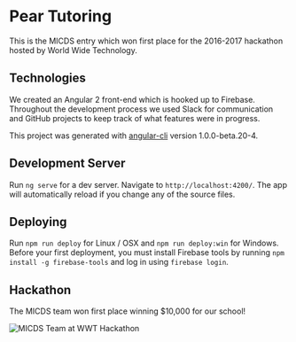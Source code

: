 # Pear Tutoring

This is the MICDS entry which won first place for the 2016-2017 hackathon hosted by World Wide Technology.

## Technologies

We created an Angular 2 front-end which is hooked up to Firebase. Throughout the development process we used Slack for communication and GitHub projects to keep track of what features were in progress.

This project was generated with [angular-cli](https://github.com/angular/angular-cli) version 1.0.0-beta.20-4.

## Development Server

Run `ng serve` for a dev server. Navigate to `http://localhost:4200/`. The app will automatically reload if you change any of the source files.

## Deploying

Run `npm run deploy` for Linux / OSX and `npm run deploy:win` for Windows. Before your first deployment, you must install Firebase tools by running `npm install -g firebase-tools` and log in using `firebase login`.

## Hackathon

The MICDS team won first place winning $10,000 for our school!

![MICDS Team at WWT Hackathon](https://pbs.twimg.com/media/C3SGbedUkAAlBQv.jpg)
